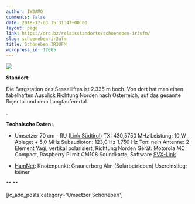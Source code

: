 ```yaml
---
author: IW3AMQ
comments: false
date: 2018-12-03 15:31:47+00:00
layout: page
link: https://drc.bz/relaisstandorte/schoeneben-ir3ufm/
slug: schoeneben-ir3ufm
title: Schöneben IR3UFM
wordpress_id: 17665
---
```


![](https://drc.bz/wp-content/uploads/2018/12/Schöneben-Jochlift.jpg)

**Standort:**





Die Bergstation des Sesselliftes ist 2.335 m hoch. Von dort hat man einen fabelhaften Ausblick Richtung Norden nach Österreich, auf das gesamte Rojental und dem Langtauferertal.




.







**Technische Daten:**.





 	
  * Umsetzer 70 cm - RU ([Link Südtirol](https://drc.bz/betriebsarten/linksuedtirol/))
TX: 430,5750 MHz
Leistung: 10 W
Ablage: + 5,0 MHz
Subaudioton: 123,0 Hz
1.750 Hz Ton: nein
Antenne: 2 Element Yagi, vertikal polarisiert, Richtung Norden
Gerät: Motorola MC Compact, Raspberry Pi mit CM108 Soundkarte, Software [SVX-Link](https://www.svxlink.org/)[
](http://www.allstarlink.org)



 	
  * [HamNet](http://hamnetdb.net/mapwindow.cgi?as=64600):
Knotenpunkt: Graunerberg Alm (Solarbetrieben)
Usereinstieg: keiner


** **

[ic_add_posts category='Umsetzer Schöneben']

